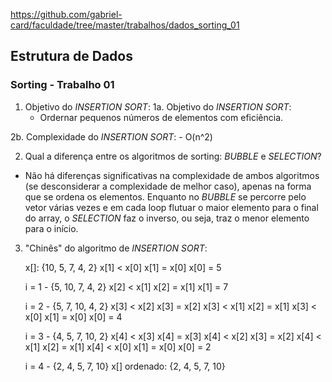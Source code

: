 https://github.com/gabriel-card/faculdade/tree/master/trabalhos/dados_sorting_01

## Estrutura de Dados
### Sorting - Trabalho 01

1. Objetivo do *INSERTION SORT*:
  1a. Objetivo do *INSERTION SORT*:
    - Ordernar pequenos números de elementos com eficiência.

  2b. Complexidade do *INSERTION SORT*:
    - O(n^2)

2. Qual a diferença entre os algoritmos de sorting: *BUBBLE* e *SELECTION*?
  - Não há diferenças significativas na complexidade de ambos algoritmos (se desconsiderar a complexidade de melhor caso), apenas na forma que se ordena os elementos. Enquanto no *BUBBLE* se percorre pelo vetor várias vezes e em cada loop flutuar o maior elemento para o final do array, o *SELECTION* faz o inverso, ou seja, traz o menor elemento para o início.

3. "Chinês" do algoritmo de *INSERTION SORT*:

    x[]: {10, 5, 7, 4, 2}
    x[1] < x[0]
    x[1] = x[0]
    x[0] = 5

    i = 1 - {5, 10, 7, 4, 2}
    x[2] < x[1]
    x[2] = x[1]
    x[1] = 7

    i = 2 - {5, 7, 10, 4, 2}
    x[3] < x[2]
    x[3] = x[2]
    x[3] < x[1]
    x[2] = x[1]
    x[3] < x[0]
    x[1] = x[0]
    x[0] = 4

    i = 3 - {4, 5, 7, 10, 2}
    x[4] < x[3]
    x[4] = x[3]
    x[4] < x[2]
    x[3] = x[2]
    x[4] < x[1]
    x[2] = x[1]
    x[4] < x[0]
    x[1] = x[0]
    x[0] = 2

    i = 4 - {2, 4, 5, 7, 10}
    x[] ordenado: {2, 4, 5, 7, 10}

